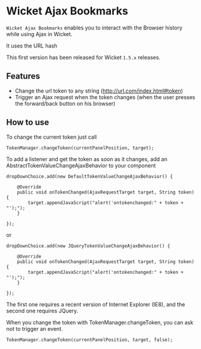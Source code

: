 
Wicket Ajax Bookmarks
============================

`Wicket Ajax Bookmarks` enables you to interact with the Browser history while using Ajax in Wicket.

It uses the URL hash

This first version has been released for Wicket `1.5.x` releases.


Features
--------

* Change the url token to any string (http://url.com/index.html#token)
* Trigger an Ajax request when the token changes (when the user presses the forward/back button on his browser)


How to use
--------

To change the current token just call

	TokenManager.changeToken(currentPanelPosition, target);
	
To add a listener and get the token as soon as it changes, add an AbstractTokenValueChangeAjaxBehavior to your component

	dropDownChoice.add(new DefaultTokenValueChangeAjaxBehavior() {

		@Override
		public void onTokenChanged(AjaxRequestTarget target, String token) {
			target.appendJavaScript("alert('ontokenchanged:" + token + "');");
		}

	});
	
or 
	
	dropDownChoice.add(new JQueryTokenValueChangeAjaxBehavior() {

		@Override
		public void onTokenChanged(AjaxRequestTarget target, String token) {
			target.appendJavaScript("alert('ontokenchanged:" + token + "');");
		}

	});
	
The first one requires a recent version of Internet Explorer (IE8), and the second one requires JQuery.

When you change the token with TokenManager.changeToken, you can ask not to trigger an event.

	TokenManager.changeToken(currentPanelPosition, target, false);
	
